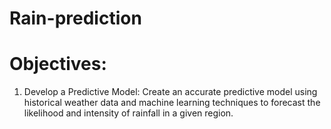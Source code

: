 # Rain-prediction

# Objectives:

1) Develop a Predictive Model: Create an accurate predictive model using historical weather data and machine learning techniques to forecast the likelihood and intensity of rainfall in a given region.
